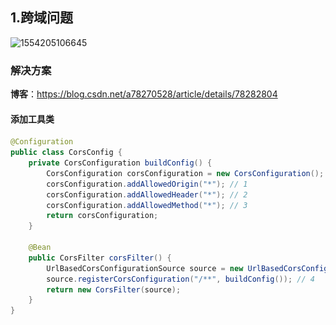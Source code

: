 ## 1.跨域问题

![1554205106645](..\..\0.image\1554205106645.png)

### 解决方案

**博客**：https://blog.csdn.net/a78270528/article/details/78282804

#### 添加工具类

```java
@Configuration
public class CorsConfig {
    private CorsConfiguration buildConfig() {
        CorsConfiguration corsConfiguration = new CorsConfiguration();
        corsConfiguration.addAllowedOrigin("*"); // 1
        corsConfiguration.addAllowedHeader("*"); // 2
        corsConfiguration.addAllowedMethod("*"); // 3
        return corsConfiguration;
    }

    @Bean
    public CorsFilter corsFilter() {
        UrlBasedCorsConfigurationSource source = new UrlBasedCorsConfigurationSource();
        source.registerCorsConfiguration("/**", buildConfig()); // 4
        return new CorsFilter(source);
    }
}

```

